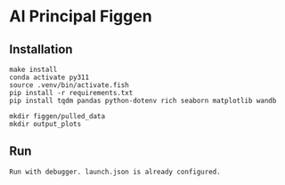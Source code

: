# AI Principal Figgen

## Installation

```
make install
conda activate py311
source .venv/bin/activate.fish
pip install -r requirements.txt
pip install tqdm pandas python-dotenv rich seaborn matplotlib wandb

mkdir figgen/pulled_data
mkdir output_plots
```

## Run
```
Run with debugger. launch.json is already configured.
```
